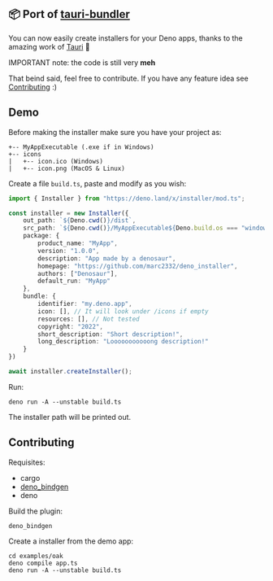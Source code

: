 ## 📦 Port of [tauri-bundler](https://github.com/tauri-apps/tauri/tree/dev/tooling/bundler)

You can now easily create installers for your Deno apps, thanks to the amazing work of [Tauri](https://github.com/tauri-apps/tauri/tree/dev/tooling/bundler) 💪

IMPORTANT note: the code is still very **meh**

That beind said, feel free to contribute. If you have any feature idea see [Contributing](#Contributing) :)

## Demo

Before making the installer make sure you have your project as:

```
+-- MyAppExecutable (.exe if in Windows)
+-- icons
|   +-- icon.ico (Windows)
|   +-- icon.png (MacOS & Linux)
```

Create a file `build.ts`, paste and modify as you wish:

```ts
import { Installer } from "https://deno.land/x/installer/mod.ts";

const installer = new Installer({
    out_path: `${Deno.cwd()}/dist`,
    src_path: `${Deno.cwd()}/MyAppExecutable${Deno.build.os === "windows" ? ".exe" : ""}`,
    package: {
        product_name: "MyApp",
        version: "1.0.0",
        description: "App made by a denosaur",
        homepage: "https://github.com/marc2332/deno_installer",
        authors: ["Denosaur"],
        default_run: "MyApp"
    },
    bundle: {
        identifier: "my.deno.app",
        icon: [], // It will look under /icons if empty
        resources: [], // Not tested
        copyright: "2022",
        short_description: "Short description!",
        long_description: "Looooooooooong description!"
    }
})

await installer.createInstaller();
```

Run:
```shell
deno run -A --unstable build.ts
```

The installer path will be printed out.

## Contributing

Requisites:
- cargo
- [deno_bindgen](https://github.com/denoland/deno_bindgen)
- deno

Build the plugin:
```shell
deno_bindgen
```

Create a installer from the demo app:
```shell
cd examples/oak
deno compile app.ts
deno run -A --unstable build.ts
```
